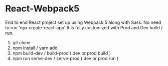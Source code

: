 # React-Webpack5
End to end React project set up using Webpack 5 along with Sass. No need to run 'npx create-react-app' 
It is fully customized with Prod and Dev build / run.

1. git clone 
2. npm install / yarn add 
3. npm build-dev / build-prod   ( dev or prod build )
4. npm run serve-dev / serve-prod ( dev or prod run )
